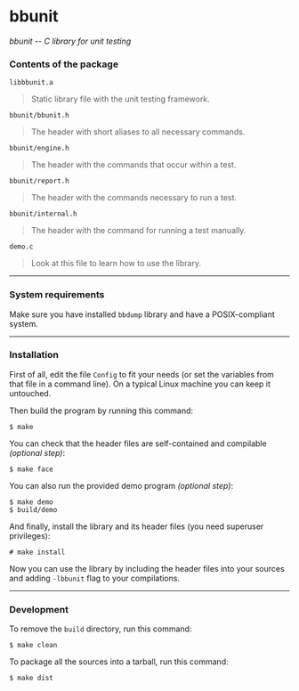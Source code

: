 # bbunit

*bbunit -- C library for unit testing*

### Contents of the package

`libbbunit.a`
> Static library file with the unit testing framework.

`bbunit/bbunit.h`
> The header with short aliases to all necessary commands.

`bbunit/engine.h`
> The header with the commands that occur within a test.

`bbunit/report.h`
> The header with the commands necessary to run a test.

`bbunit/internal.h`
> The header with the command for running a test manually.

`demo.c`
> Look at this file to learn how to use the library.

---
### System requirements

Make sure you have installed `bbdump` library
and have a POSIX-compliant system.

---
### Installation

First of all, edit the file `Config` to fit your needs
(or set the variables from that file in a command line).
On a typical Linux machine you can keep it untouched.

Then build the program by running this command:

    $ make

You can check that the header files are
self-contained and compilable *(optional step)*:

    $ make face

You can also run the provided demo program *(optional step)*:

    $ make demo
    $ build/demo

And finally, install the library and its header files
(you need superuser privileges):

    # make install

Now you can use the library by including the header files
into your sources and adding `-lbbunit` flag to your compilations.

---
### Development

To remove the `build` directory, run this command:

    $ make clean

To package all the sources into a tarball, run this command:

    $ make dist
